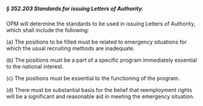 ##### § 352.203 Standards for issuing Letters of Authority. #####

OPM will determine the standards to be used in issuing Letters of Authority, which shall include the following:

(a) The positions to be filled must be related to emergency situations for which the usual recruiting methods are inadequate.

(b) The positions must be a part of a specific program immediately essential to the national interest.

(c) The positions must be essential to the functioning of the program.

(d) There must be substantial basis for the belief that reemployment rights will be a significant and reasonable aid in meeting the emergency situation.